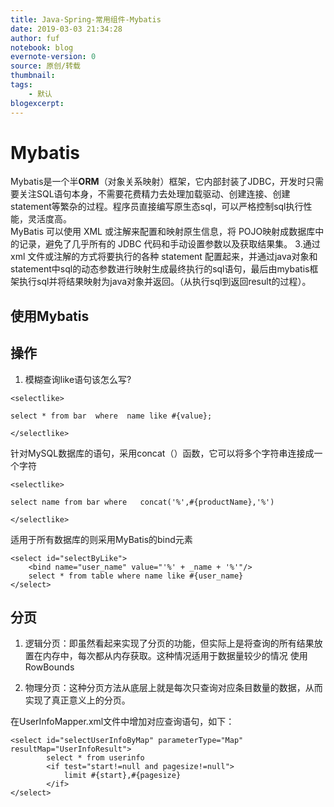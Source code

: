 ```yaml
---
title: Java-Spring-常用组件-Mybatis
date: 2019-03-03 21:34:28
author: fuf
notebook: blog
evernote-version: 0
source: 原创/转载
thumbnail: 
tags:
    - 默认
blogexcerpt:
---
```




# Mybatis
Mybatis是一个半**ORM**（对象关系映射）框架，它内部封装了JDBC，开发时只需要关注SQL语句本身，不需要花费精力去处理加载驱动、创建连接、创建statement等繁杂的过程。程序员直接编写原生态sql，可以严格控制sql执行性能，灵活度高。   
MyBatis 可以使用 XML 或注解来配置和映射原生信息，将 POJO映射成数据库中的记录，避免了几乎所有的 JDBC 代码和手动设置参数以及获取结果集。
3.通过xml 文件或注解的方式将要执行的各种 statement 配置起来，并通过java对象和 statement中sql的动态参数进行映射生成最终执行的sql语句，最后由mybatis框架执行sql并将结果映射为java对象并返回。（从执行sql到返回result的过程）。
<!-- more -->

## 使用Mybatis





## 操作
1. 模糊查询like语句该怎么写?

```
<selectlike>

select * from bar  where  name like #{value};

</selectlike>
```

针对MySQL数据库的语句，采用concat（）函数，它可以将多个字符串连接成一个字符
```
<selectlike>

select name from bar where   concat('%',#{productName},'%')

</selectlike>
```

适用于所有数据库的则采用MyBatis的bind元素
```
<select id="selectByLike">
    <bind name="user_name" value="'%' + _name + '%'"/>
    select * from table where name like #{user_name}
</select>
```

## 分页
1. 逻辑分页：即虽然看起来实现了分页的功能，但实际上是将查询的所有结果放置在内存中，每次都从内存获取。这种情况适用于数据量较少的情况
使用RowBounds

2. 物理分页：这种分页方法从底层上就是每次只查询对应条目数量的数据，从而实现了真正意义上的分页。

在UserInfoMapper.xml文件中增加对应查询语句，如下：
```
<select id="selectUserInfoByMap" parameterType="Map" resultMap="UserInfoResult">
		select * from userinfo
		<if test="start!=null and pagesize!=null">
			limit #{start},#{pagesize}
		</if>
</select>

```